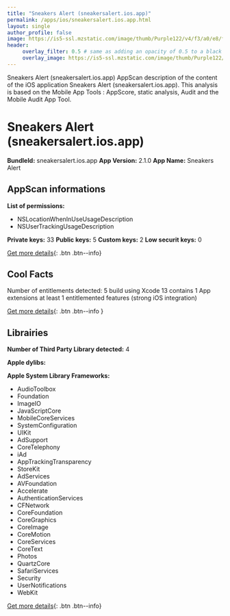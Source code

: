 ```yaml
---
title: "Sneakers Alert (sneakersalert.ios.app)"
permalink: /apps/ios/sneakersalert.ios.app.html
layout: single
author_profile: false
image: https://is5-ssl.mzstatic.com/image/thumb/Purple122/v4/f3/a0/e8/f3a0e8e8-eae8-796d-b72f-3c4fe658ba3a/AppIcon-0-0-1x_U007emarketing-0-0-0-7-0-0-sRGB-0-0-0-GLES2_U002c0-512MB-85-220-0-0.png/512x512bb.jpg
header: 
     overlay_filter: 0.5 # same as adding an opacity of 0.5 to a black background
     overlay_image: https://is5-ssl.mzstatic.com/image/thumb/Purple122/v4/f3/a0/e8/f3a0e8e8-eae8-796d-b72f-3c4fe658ba3a/AppIcon-0-0-1x_U007emarketing-0-0-0-7-0-0-sRGB-0-0-0-GLES2_U002c0-512MB-85-220-0-0.png/512x512bb.jpg
---
```

Sneakers Alert (sneakersalert.ios.app) AppScan description of the content of the iOS application Sneakers Alert (sneakersalert.ios.app). This analysis is based on the Mobile App Tools : AppScore, static analysis, Audit and the Mobile Audit App Tool.

# Sneakers Alert (sneakersalert.ios.app)

**BundleId:** sneakersalert.ios.app
**App Version:** 2.1.0
**App Name:** Sneakers Alert


## AppScan informations 

**List of permissions:** 
- NSLocationWhenInUseUsageDescription
- NSUserTrackingUsageDescription
  
  
**Private keys:** 33
**Public keys:** 5
**Custom keys:** 2
**Low securit keys:** 0
  
[Get more details](/pricing.html){: .btn .btn--info}

## Cool Facts

Number of entitlements detected: 5
build using Xcode 13
contains 1 App extensions
at least 1 entitlemented features (strong iOS integration)
  
[Get more details](/pricing.html){: .btn .btn--info }

## Librairies 
**Number of Third Party Library detected:** 4


**Apple dylibs:**


**Apple System Library Frameworks:**
- AudioToolbox
- Foundation
- ImageIO
- JavaScriptCore
- MobileCoreServices
- SystemConfiguration
- UIKit
- AdSupport
- CoreTelephony
- iAd
- AppTrackingTransparency
- StoreKit
- AdServices
- AVFoundation
- Accelerate
- AuthenticationServices
- CFNetwork
- CoreFoundation
- CoreGraphics
- CoreImage
- CoreMotion
- CoreServices
- CoreText
- Photos
- QuartzCore
- SafariServices
- Security
- UserNotifications
- WebKit


  
[Get more details](/pricing.html){: .btn .btn--info}

